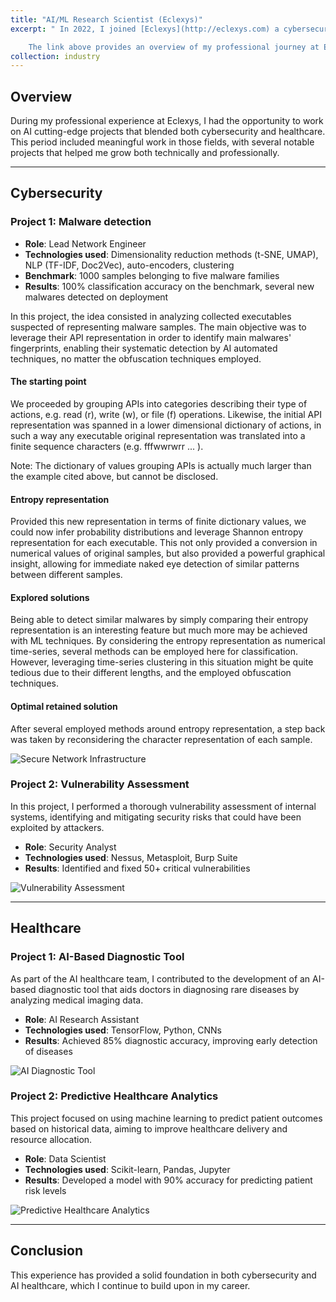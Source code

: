 ```yaml
---
title: "AI/ML Research Scientist (Eclexys)"
excerpt: " In 2022, I joined [Eclexys](http://eclexys.com) a cybersecurity company located in Lugano, Switzerland. My primary responsibility was to develop innovative machine learning strategies for detecting malicious activity, using data gathered from a variety of sources. Given the company's strong cybersecurity expertise in securing medical data, I also contributed to healthcare projects focused on delivering innovative AI approaches. This experience allowed me to collaborate on the development of ML solutions for several European healthcare projects funded by Horizon 2020.

	The link above provides an overview of my professional journey at Eclexys, which includes exciting AI-driven projects in both cybersecurity and healthcare."
collection: industry
---
```


## Overview

During my professional experience at Eclexys, I had the opportunity to work on AI cutting-edge projects that blended both cybersecurity and healthcare. This period included meaningful work in those fields, with several notable projects that helped me grow both technically and professionally.

---

## Cybersecurity

### Project 1: Malware detection

- **Role**: Lead Network Engineer
- **Technologies used**: Dimensionality reduction methods (t-SNE, UMAP), NLP (TF-IDF, Doc2Vec), auto-encoders, clustering
- **Benchmark**: 1000 samples belonging to five malware families 
- **Results**: 100% classification accuracy on the benchmark, several new malwares detected on deployment 

In this project, the idea consisted in analyzing collected executables suspected of representing malware samples. The main objective was to leverage their API representation in order to identify main malwares' fingerprints, enabling their systematic detection by AI automated techniques, no matter the obfuscation techniques employed.


#### The starting point
We proceeded by grouping APIs into categories describing their type of actions, e.g. read (r), write (w), or file (f) operations. Likewise, the initial API representation was spanned in a lower dimensional dictionary of actions, in such a way any executable original representation was translated into a finite sequence characters (e.g. fffwwrwrr ... ). 

Note: The dictionary of values grouping APIs is actually much larger than the example cited above, but cannot be disclosed. 

#### Entropy representation
Provided this new representation in terms of finite dictionary values, we could now infer probability distributions and leverage Shannon entropy representation for each executable. This not only provided a conversion in numerical values of original samples, but also provided a powerful graphical insight, allowing for immediate naked eye detection of similar patterns between different samples. 

#### Explored solutions
Being able to detect similar malwares by simply comparing their entropy representation is an interesting feature but much more may be achieved with ML techniques. By considering the entropy representation as numerical time-series, several methods can be employed here for classification. However, leveraging time-series clustering in this situation might be quite tedious due to their different lengths, and the employed obfuscation techniques.

#### Optimal retained solution
 After several employed methods around entropy representation, a step back was taken by reconsidering the character representation of each sample. 



![Secure Network Infrastructure](path/to/your/image1.png)

### Project 2: Vulnerability Assessment
In this project, I performed a thorough vulnerability assessment of internal systems, identifying and mitigating security risks that could have been exploited by attackers.

- **Role**: Security Analyst
- **Technologies used**: Nessus, Metasploit, Burp Suite
- **Results**: Identified and fixed 50+ critical vulnerabilities

![Vulnerability Assessment](path/to/your/image2.png)

---

## Healthcare

### Project 1: AI-Based Diagnostic Tool
As part of the AI healthcare team, I contributed to the development of an AI-based diagnostic tool that aids doctors in diagnosing rare diseases by analyzing medical imaging data.

- **Role**: AI Research Assistant
- **Technologies used**: TensorFlow, Python, CNNs
- **Results**: Achieved 85% diagnostic accuracy, improving early detection of diseases

![AI Diagnostic Tool](path/to/your/image3.png)

### Project 2: Predictive Healthcare Analytics
This project focused on using machine learning to predict patient outcomes based on historical data, aiming to improve healthcare delivery and resource allocation.

- **Role**: Data Scientist
- **Technologies used**: Scikit-learn, Pandas, Jupyter
- **Results**: Developed a model with 90% accuracy for predicting patient risk levels

![Predictive Healthcare Analytics](path/to/your/image4.png)

---

## Conclusion
This experience has provided a solid foundation in both cybersecurity and AI healthcare, which I continue to build upon in my career.
